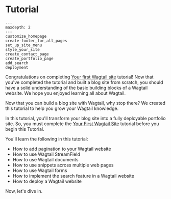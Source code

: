 # Tutorial

```{toctree}
---
maxdepth: 2
---
customize_homepage
create-footer_for_all_pages
set_up_site_menu
style_your_site
create_contact_page
create_portfolio_page
add_search
deployment
```



Congratulations on completing [Your first Wagtail site](../getting_started/tutorial.md) tutorial! Now that you've completed the tutorial and built a blog site from scratch, you should have a solid understanding of the basic building blocks of a Wagtail website. We hope you enjoyed learning all about Wagtail.

Now that you can build a blog site with Wagtail, why stop there? We created this tutorial to help you grow your Wagtail knowledge. 

In this tutorial, you'll transform your blog site into a fully deployable portfolio site. So, you must complete the [Your First Wagtail Site](../getting_started/tutorial.md) tutorial before you begin this Tutorial.

You'll learn the following in this tutorial:
- How to add pagination to your Wagtail website
- How to use Wagtail StreamField
- How to use Wagtail documents
- How to use snippets across multiple web pages
- How to use Wagtail forms
- How to implement the search feature in a Wagtail website
- How to deploy a Wagtail website

Now, let's dive in.